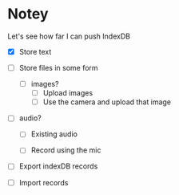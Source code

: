 # Notey

Let's see how far I can push IndexDB

- [x] Store text
- [ ] Store files in some form
    - [ ] images?
        - [ ] Upload images
        - [ ] Use the camera and upload that image
- [ ] audio?
    - [ ] Existing audio
    - [ ] Record using the mic


- [ ] Export indexDB records
- [ ] Import records

